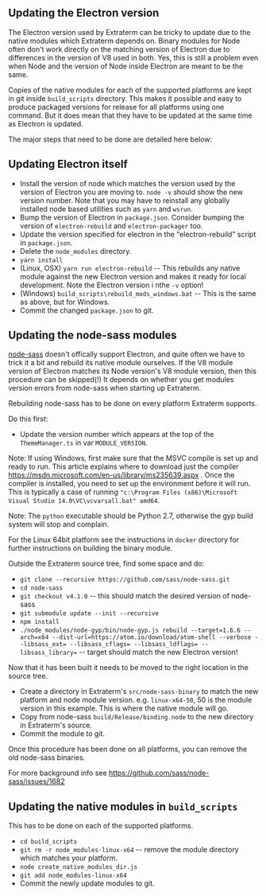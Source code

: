 Updating the Electron version
-----------------------------
The Electron version used by Extraterm can be tricky to update due to the native modules which Extraterm depends on. Binary modules for Node often don't work directly on the matching version of Electron due to differences in the version of V8 used in both.  Yes, this is still a problem even when Node and the version of Node inside Electron are meant to be the same.

Copies of the native modules for each of the supported platforms are kept in git inside `build_scripts` directory. This makes it possible and easy to produce packaged versions for release for all platforms using one command. But it does mean that they have to be updated at the same time as Electron is updated.

The major steps that need to be done are detailed here below:


Updating Electron itself
------------------------

* Install the version of node which matches the version used by the version of Electron you are moving to. `node -v` should show the new version number. Note that you may have to reinstall any globally installed node based utilities such as `yarn` and `wsrun`.
* Bump the version of Electron in `package.json`. Consider bumping the version of `electron-rebuild` and `electron-packager` too.
* Update the version specified for electron in the "electron-rebuild" script in `package.json`.
* Delete the `node_modules` directory.
* `yarn install`
* (Linux, OSX) `yarn run electron-rebuild` -- This rebuilds any native module against the new Electron version and makes it ready for local development. Note the Electron version i nthe `-v` option!
* (Windows) `build_scripts\rebuild_mods_windows.bat` -- This is the same as above, but for Windows.
* Commit the changed `package.json` to git.


Updating the node-sass modules
------------------------------
[node-sass](https://github.com/sass/node-sass/]) doesn't offically support Electron, and quite often we have to trick it a bit and rebuild its native module ourselves. If the V8 module version of Electron matches its Node version's V8 module version, then this procedure can be skipped(!) It depends on whether you get modules version errors from node-sass when starting up Extraterm.

Rebuilding node-sass has to be done on every platform Extraterm supports.

Do this first:

* Update the version number which appears at the top of the `ThemeManager.ts` in var `MODULE_VERSION`.

Note: If using Windows, first make sure that the MSVC compile is set up and ready to run. This article explains where to download just the compiler https://msdn.microsoft.com/en-us/library/ms235639.aspx . Once the compiler is installed, you need to set up the environment before it will run. This is typically a case of running `"c:\Program Files (x86)\Microsoft Visual Studio 14.0\VC\vcvarsall.bat" amd64`.

Note: The `python` executable should be Python 2.7, otherwise the gyp build system will stop and complain.

For the Linux 64bit platform see the instructions in `docker` directory for further instructions on building the binary module.

Outside the Extraterm source tree, find some space and do:

* `git clone --recursive https://github.com/sass/node-sass.git`
* `cd node-sass`
* `git checkout v4.1.0` -- this should match the desired version of node-sass
* `git submodule update --init --recursive`
* `npm install`
* `./node_modules/node-gyp/bin/node-gyp.js rebuild --target=1.6.6 --arch=x64 --dist-url=https://atom.io/download/atom-shell --verbose --libsass_ext= --libsass_cflags= --libsass_ldflags= --libsass_library=` -- target should match the new Electron version!

Now that it has been built it needs to be moved to the right location in the source tree.

* Create a directory in Extraterm's `src/node-sass-binary` to match the new platform and node module version. e.g. `linux-x64-50`, 50 is the module version in this example. This is where the native module will go.
* Copy from node-sass `build/Release/binding.node` to the new directory in Extraterm's source.
* Commit the module to git.

Once this procedure has been done on all platforms, you can remove the old node-sass binaries.

For more background info see https://github.com/sass/node-sass/issues/1682


Updating the native modules in `build_scripts`
--------------------------------------------------
This has to be done on each of the supported platforms.

* `cd build_scripts`
* `git rm -r node_modules-linux-x64`  -- remove the module directory which matches your platform.
* `node create_native_modules_dir.js`
* `git add node_modules-linux-x64`
* Commit the newly update modules to git.
